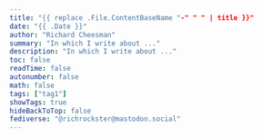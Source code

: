 ```yaml
---
title: "{{ replace .File.ContentBaseName "-" " " | title }}"
date: "{{ .Date }}"
author: "Richard Cheesman"
summary: "In which I write about ..."
description: "In which I write about ..."
toc: false
readTime: false
autonumber: false
math: false
tags: ["tag1"]
showTags: true
hideBackToTop: false
fediverse: "@richrockster@mastodon.social"
---
```


